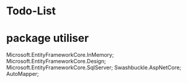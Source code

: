 # Todo-List

# package utiliser

Microsoft.EntityFrameworkCore.InMemory;
Microsoft.EntityFrameworkCore.Design;
Microsoft.EntityFrameworkCore.SqlServer;
Swashbuckle.AspNetCore;
AutoMapper;